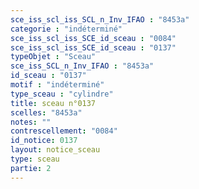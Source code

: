 ```yaml
---
sce_iss_scl_iss_SCL_n_Inv_IFAO : "8453a"
categorie : "indéterminé"
sce_iss_scl_iss_SCE_id_sceau : "0084"
sce_iss_scl_iss_SCE_id_sceau : "0137"
typeObjet : "Sceau"
sce_iss_SCL_n_Inv_IFAO : "8453a"
id_sceau : "0137"
motif : "indéterminé"
type_sceau : "cylindre"
title: sceau n°0137
scelles: "8453a"
notes: ""
contrescellement: "0084"
id_notice: 0137
layout: notice_sceau
type: sceau
partie: 2
---
```


